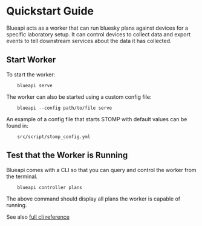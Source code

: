 # Quickstart Guide

Blueapi acts as a worker that can run bluesky plans against devices for a specific
laboratory setup. It can control devices to collect data and export events to tell
downstream services about the data it has collected.

## Start Worker

To start the worker:

```
    blueapi serve
```

The worker can also be started using a custom config file:

```
    blueapi --config path/to/file serve
```

An example of a config file that starts STOMP with default values can be found in:

```
    src/script/stomp_config.yml
```

## Test that the Worker is Running

Blueapi comes with a CLI so that you can query and control the worker from the terminal.

```
    blueapi controller plans
```

The above command should display all plans the worker is capable of running.



See also [full cli reference](../reference/cli.md)
